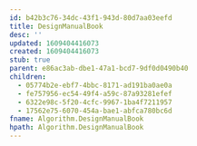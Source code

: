 ```yaml
---
id: b42b3c76-34dc-43f1-943d-80d7aa03eefd
title: DesignManualBook
desc: ''
updated: 1609404416073
created: 1609404416073
stub: true
parent: e86ac3ab-dbe1-47a1-bcd7-9df0d0490b40
children:
  - 05774b2e-ebf7-4bbc-8171-ad191ba0ae0a
  - fe757956-ec54-49f4-a59c-87a93281efef
  - 6322e98c-5f20-4cfc-9967-1ba4f7211957
  - 17562e75-6070-454a-bae1-abfca780bc6d
fname: Algorithm.DesignManualBook
hpath: Algorithm.DesignManualBook
---
```



